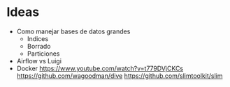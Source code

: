 # Ideas
* Como manejar bases de datos grandes
  - Indices
  - Borrado
  - Particiones 
* Airflow vs Luigi
* Docker
  https://www.youtube.com/watch?v=t779DVjCKCs
  https://github.com/wagoodman/dive
  https://github.com/slimtoolkit/slim
